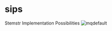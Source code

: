 # sips
Stemstr Implementation Possibilities
![mqdefault](https://github.com/stemstr/sips/assets/40177960/1082c840-6d17-47ff-99d4-26a07b011442)
